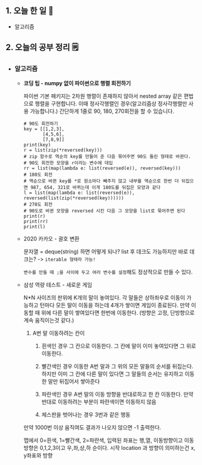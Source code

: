 <!-- 20210919 일 -->
<!--  



-->

## 1. 오늘 한 일 📅

*   알고리즘

## 2. 오늘의 공부 정리 🗒️

*   ### 알고리즘
    *   **코딩 팁 - numpy 없이 파이썬으로 행렬 회전하기**

        파이썬 기본 패키지는 2차원 행렬이 존재하지 않아서 nested array 같은 편법으로 행렬을 구현합니다.
         이때 정사각행렬인 경우(알고리즘상 정사각행렬만 사용 가능합니다.) 간단하게 1줄로 90, 180, 270회전을 할 수 있습니다.

        ```
        # 90도 회전하기
        key = [[1,2,3], 
               [4,5,6], 
               [7,8,9]]
        print(key)
        r = list(zip(*reversed(key))) 
        # zip 함수로 역순의 key를 만들어 준 다음 묶어주면 90도 돌린 형태로 바뀐다.
        # 90도 회전한 모양을 r이라는 변수에 대입
        rr = list(map(lambda e: list(reversed(e)), reversed(key)))
        # 180도 회전
        # 역순으로 바뀐 key를 *로 원소마다 빼주지 않고 내부를 역순으로 한번 더 뒤집으면 987, 654, 321로 바뀌는데 이게 180도를 뒤집은 모양과 같다
        l = list(map(lambda e: list(reversed(e)), reversed(list(zip(*reversed(key))))))
        # 270도 회전
        # 90도로 바뀐 모양을 reversed 시킨 다음 그 모양을 list로 묶어주면 된다
        print(r)
        print(rr)
        print(l)
        ```

    *   2020 카카오 - 괄호 변환

        문자열 = deque(string) 하면 어떻게 되나? list 후 데크도 가능하지만 바로 데크는?
        -> `iterable 형태라 가능!`

        `변수를 만들 때 ;을 사이에 두고 여러 변수를 설정`해도 정상적으로 만들 수 있다.

    *   삼성 역량 테스트 - 새로운 게임

        N*N 사이즈의 판위에 K개의 말이 놓여있다. 각 말들은 상하좌우로 이동이 가능하고 턴마다 모든 말이 이동을 하는데 4개가 쌓이면 게임이 종료된다. 만약 이동할 때 위에 다른 말이 쌓여있다면 한번에 이동한다. (방향은 고정, 단방향으로 계속 움직이는것 같다.)

        1.  A번 말 이동하려는 칸이

            1) 흰색인 경우 그 칸으로 이동한다. 그 칸에 말이 이미 놓여있다면 그 위로 이동한다.

            2) 빨간색인 경우 이동한 A번 말과 그 위의 모든 말들의 순서를 뒤집는다. 하지만 이미 그 칸에 다른 말이 있다면 그 말들의 순서는 유지하고 이동한 말만 뒤집어서 쌓아준다

            3) 파란색인 경우 A번 말의 이동 방향을 반대로하고 한 칸 이동한다. 만약 반대로 이동하려는 부분이 파란색이면 이동하지 않음

            4) 체스판을 벗어나는 경우 3번과 같은 행동

        만약 1000번 이상 움직여도 결과가 나오지 않으면 -1 출력한다.

        맵에서 0=흰색, 1=빨간색, 2=파란색, 
        입력된 좌표는 행,열, 이동방향이고 이동방향은 0,1,2,3이고 우,좌,상,하 순이다.
        시작 location 과 방향이 의미하는건 x, y좌표와 방향
        
        
